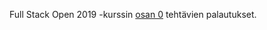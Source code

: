 Full Stack Open 2019 -kurssin [osan 
0](https://fullstackopen.com/osa0/web_sovelluksen_toimintaperiaatteita) 
tehtävien palautukset.

